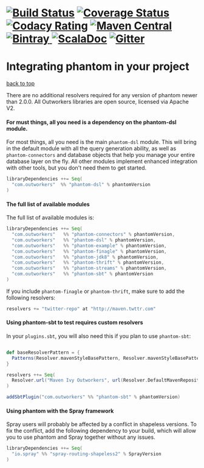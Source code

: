 [![Build Status](https://travis-ci.org/outworkers/phantom.svg?branch=develop)](https://travis-ci.org/outworkers/phantom?branch=develop) [![Coverage Status](https://coveralls.io/repos/github/outworkers/phantom/badge.svg?branch=develop)](https://coveralls.io/github/outworkers/phantom?branch=develop)  [![Codacy Rating](https://api.codacy.com/project/badge/grade/25bee222a7d142ff8151e6ceb39151b4)](https://www.codacy.com/app/flavian/phantom_2) [![Maven Central](https://maven-badges.herokuapp.com/maven-central/com.outworkers/phantom-dsl_2.11/badge.svg)](https://maven-badges.herokuapp.com/maven-central/com.outworkers/phantom-dsl_2.11) [![Bintray](https://api.bintray.com/packages/outworkers/oss-releases/phantom-dsl/images/download.svg) ](https://bintray.com/outworkers/oss-releases/phantom-dsl/_latestVersion) [![ScalaDoc](http://javadoc-badge.appspot.com/com.outworkers/phantom-dsl_2.11.svg?label=scaladoc)](http://javadoc-badge.appspot.com/com.outworkers/phantom-dsl_2.11) [![Gitter](https://badges.gitter.im/Join%20Chat.svg)](https://gitter.im/outworkers/phantom?utm_source=badge&utm_medium=badge&utm_campaign=pr-badge&utm_content=badge)
===============================================================================================================================================================================================================================================================================================================================================================================================================================================================================================================================================================================================================================================================================================================================================================================================================================================================================================================================================================================================================================================================================================================

<a id="integrating-phantom">Integrating phantom in your project</a>
===================================================================
<a href="#table-of-contents">back to top</a>

There are no additional resolvers required for any version of phantom newer than 2.0.0. All Outworkers libraries are open source,
licensed via Apache V2.

#### For must things, all you need is a dependency on the phantom-dsl module.

For most things, all you need is the main ```phantom-dsl``` module. This will bring in the default module with all the query generation ability, as well as `phantom-connectors` and database objects that help you manage your entire database layer on the fly. All other modules implement enhanced integration with other tools, but you don't need them to get started.

```scala
libraryDependencies ++= Seq(
  "com.outworkers"  %% "phantom-dsl" % phantomVersion
)
```

#### The full list of available modules

The full list of available modules is:

```scala
libraryDependencies ++= Seq(
  "com.outworkers"   %% "phantom-connectors" % phantomVersion,
  "com.outworkers"   %% "phantom-dsl" % phantomVersion,
  "com.outworkers"   %% "phantom-example" % phantomVersion,
  "com.outworkers"   %% "phantom-finagle" % phantomVersion,
  "com.outworkers"   %% "phantom-jdk8" % phantomVersion,
  "com.outworkers"   %% "phantom-thrift" % phantomVersion,
  "com.outworkers"   %% "phantom-streams" % phantomVersion,
  "com.outworkers"   %% "phantom-sbt" % phantomVersion
)
```
If you include `phantom-finagle` or `phantom-thrift`, make sure to add the following resolvers:

```scala
resolvers += "twitter-repo" at "http://maven.twttr.com"
```

#### Using phantom-sbt to test requires custom resolvers

In your `plugins.sbt`, you will also need this if you plan to use `phantom-sbt`:

```scala

def baseResolverPattern = {
  Patterns(Resolver.mavenStyleBasePattern, Resolver.mavenStyleBasePattern, true)
}

resolvers ++= Seq(
  Resolver.url("Maven Ivy Outworkers", url(Resolver.DefaultMavenRepositoryRoot))(outworkersPattern)
)

addSbtPlugin("com.outworkers" %% "phantom-sbt" % phantomVersion)

```


#### Using phantom with the Spray framework

Spray users will probably be affected by a conflict in shapeless versions. To fix the conflict, add the following dependency to your build, which will allow you to use phantom and Spray together without any issues.

```scala
libraryDependencies ++= Seq(
  "io.spray" %% "spray-routing-shapeless2" % SprayVersion
)
```
